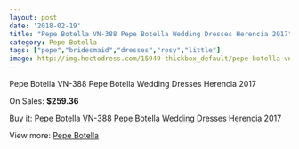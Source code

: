 ```yaml
---
layout: post
date: '2018-02-19'
title: "Pepe Botella VN-388 Pepe Botella Wedding Dresses Herencia 2017"
category: Pepe Botella
tags: ["pepe","bridesmaid","dresses","rosy","little"]
image: http://img.hectodress.com/15949-thickbox_default/pepe-botella-vn-388-pepe-botella-wedding-dresses-herencia-2013.jpg
---
```

Pepe Botella VN-388 Pepe Botella Wedding Dresses Herencia 2017

On Sales: **$259.36**
<a href="https://www.hectodress.com/pepe-botella/7775-pepe-botella-vn-388-pepe-botella-wedding-dresses-herencia-2013.html"><amp-img layout="responsive" width="600" height="600" src="//img.hectodress.com/15949-thickbox_default/pepe-botella-vn-388-pepe-botella-wedding-dresses-herencia-2013.jpg" alt="Pepe Botella VN-388 Pepe Botella Wedding Dresses Herencia 2017 0" /></a>
<a href="https://www.hectodress.com/pepe-botella/7775-pepe-botella-vn-388-pepe-botella-wedding-dresses-herencia-2013.html"><amp-img layout="responsive" width="600" height="600" src="//img.hectodress.com/15951-thickbox_default/pepe-botella-vn-388-pepe-botella-wedding-dresses-herencia-2013.jpg" alt="Pepe Botella VN-388 Pepe Botella Wedding Dresses Herencia 2017 1" /></a>
<a href="https://www.hectodress.com/pepe-botella/7775-pepe-botella-vn-388-pepe-botella-wedding-dresses-herencia-2013.html"><amp-img layout="responsive" width="600" height="600" src="//img.hectodress.com/15950-thickbox_default/pepe-botella-vn-388-pepe-botella-wedding-dresses-herencia-2013.jpg" alt="Pepe Botella VN-388 Pepe Botella Wedding Dresses Herencia 2017 2" /></a>

Buy it: [Pepe Botella VN-388 Pepe Botella Wedding Dresses Herencia 2017](https://www.hectodress.com/pepe-botella/7775-pepe-botella-vn-388-pepe-botella-wedding-dresses-herencia-2013.html "Pepe Botella VN-388 Pepe Botella Wedding Dresses Herencia 2017")

View more: [Pepe Botella](https://www.hectodress.com/136-pepe-botella "Pepe Botella")